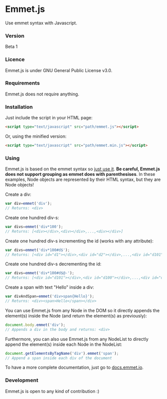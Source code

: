 # Emmet.js
Use emmet syntax with Javascript.

### Version
Beta 1

### Licence
Emmet.js is under GNU General Public License v3.0.

### Requirements
Emmet.js does not require anything.

### Installation
Just include the script in your HTML page:
```html
<script type="text/javascript" src="path/emmet.js"></script>
```
Or, using the minified version:
```html
<script type="text/javascript" src="path/emmet.min.js"></script>
```

### Using
Emmet.js is based on the emmet syntax so [just use it](http://docs.emmet.io/abbreviations/syntax/). **Be careful, Emmet.js does not support grouping as emmet does with parenthesises**. In these examples, Node objects are represented by their HTML syntax, but they are Node objects!

Create a div:
```javascript
var div=emmet('div');
// Returns: <div>
```

Create one hundred div-s:
```javascript
var divs=emmet('div*100');
// Returns: [<div></div>,<div></div>,...,<div></div>]
```

Create one hundred div-s incrementing the id (works with any attribute):
```javascript
var divs=emmet('div*100#d$');
// Returns: [<div id="d1"></div>,<div id="d2"></div>,...,<div id="d101"></div>]
```

Create one hundred div-s decrementing the id:
```javascript
var divs=emmet('div*100#d$@-');
// Returns: [<div id="d101"></div>,<div id="d100"></div>,...,<div id="d1"></div>]
```

Create a span with text "Hello" inside a div:
```javascript
var divAndSpan=emmet('div>span{Hello}');
// Returns: <div><span>Hello</span></div>
```

You can use Emmet.js from any Node in the DOM so it directly  appends the element(s) inside the Node (and return the element(s) as previously):
```javascript
document.body.emmet('div');
// Appends a div in the body and returns: <div>
```

Furthermore, you can also use Emmet.js from any NodeList to directly append the element(s) inside each Node in the NodeList:
```javascript
document.getElementsByTagName('div').emmet('span');
// Append a span inside each div of the document
```

To have a more complete documentation, just go to [docs.emmet.io](http://docs.emmet.io/abbreviations/syntax/).

### Development
Emmet.js is open to any kind of contribution :)
